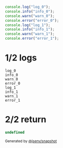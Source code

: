 ```js
console.log("log_0");
console.info("info_0");
console.warn("warn_0");
console.error("error_0");
console.log("log_1");
console.info("info_1");
console.warn("warn_1");
console.error("error_1");
```

# 1/2 logs

```console
log_0
info_0
warn_0
error_0
log_1
info_1
warn_1
error_1
```

# 2/2 return

```js
undefined
```

<sub>
  Generated by <a href="https://github.com/jsenv/core/tree/main/packages/independent/snapshot">@jsenv/snapshot</a>
</sub>